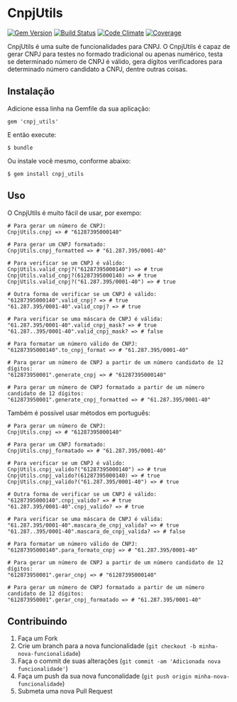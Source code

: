 # CnpjUtils
[![Gem Version](https://badge.fury.io/rb/cnpj_utils.png)](http://badge.fury.io/rb/cnpj_utils)
[![Build Status](https://travis-ci.org/jacksonpires/cnpj_utils.svg?branch=master)](https://travis-ci.org/jacksonpires/cnpj_utils)
[![Code Climate](https://codeclimate.com/github/jacksonpires/cnpj_utils.png)](https://codeclimate.com/github/jacksonpires/cnpj_utils)
[![Coverage](https://codeclimate.com/github/jacksonpires/cnpj_utils/coverage.png)](https://codeclimate.com/github/jacksonpires/cnpj_utils/coverage.png)

CnpjUtils é uma suíte de funcionalidades para CNPJ.
O CnpjUtils é capaz de gerar CNPJ para testes no formado tradicional ou apenas numérico, testa se determinado número de CNPJ é válido, gera dígitos verificadores para determinado número candidato a CNPJ, dentre outras coisas.

## Instalação

Adicione essa linha na Gemfile da sua aplicação:

    gem 'cnpj_utils'

E então execute:

    $ bundle

Ou instale você mesmo, conforme abaixo:

    $ gem install cnpj_utils

## Uso

O CnpjUtils é muito fácil de usar, por exempo:

    # Para gerar um número de CNPJ:
    CnpjUtils.cnpj => # "61287395000140"

    # Para gerar um CNPJ formatado:
    CnpjUtils.cnpj_formatted => # "61.287.395/0001-40"

    # Para verificar se um CNPJ é válido:
    CnpjUtils.valid_cnpj?("61287395000140") => # true
    CnpjUtils.valid_cnpj?(61287395000140) => # true
    CnpjUtils.valid_cnpj?("61.287.395/0001-40") => # true

    # Outra forma de verificar se um CNPJ é válido:
    "61287395000140".valid_cnpj? => # true
    "61.287.395/0001-40".valid_cnpj? => # true

    # Para verificar se uma máscara de CNPJ é válida:
    "61.287.395/0001-40".valid_cnpj_mask? => # true
    "61.287..395/0001-40".valid_cnpj_mask? => # false

    # Para formatar um número válido de CNPJ:
    "61287395000140".to_cnpj_format => # "61.287.395/0001-40"

    # Para gerar um número de CNPJ a partir de um número candidato de 12 dígitos:
    "612873950001".generate_cnpj => # "61287395000140"

    # Para gerar um número de CNPJ formatado a partir de um número candidato de 12 dígitos:
    "612873950001".generate_cnpj_formatted => # "61.287.395/0001-40"

Também é possível usar métodos em português:

    # Para gerar um número de CNPJ:
    CnpjUtils.cnpj => # "61287395000140"

    # Para gerar um CNPJ formatado:
    CnpjUtils.cnpj_formatado => # "61.287.395/0001-40"

    # Para verificar se um CNPJ é válido:
    CnpjUtils.cnpj_valido?("61287395000140") => # true
    CnpjUtils.cnpj_valido?(61287395000140) => # true
    CnpjUtils.cnpj_valido?("61.287.395/0001-40") => # true

    # Outra forma de verificar se um CNPJ é válido:
    "61287395000140".cnpj_valido? => # true
    "61.287.395/0001-40".cnpj_valido? => # true

    # Para verificar se uma máscara de CNPJ é válida:
    "61.287.395/0001-40".mascara_de_cnpj_valida? => # true
    "61.287..395/0001-40".mascara_de_cnpj_valida? => # false

    # Para formatar um número válido de CNPJ:
    "61287395000140".para_formato_cnpj => # "61.287.395/0001-40"

    # Para gerar um número de CNPJ a partir de um número candidato de 12 dígitos:
    "612873950001".gerar_cnpj => # "61287395000140"

    # Para gerar um número de CNPJ formatado a partir de um número candidato de 12 dígitos:
    "612873950001".gerar_cnpj_formatado => # "61.287.395/0001-40"

## Contribuindo

1. Faça um Fork
2. Crie um branch para a nova funcionalidade (`git checkout -b minha-nova-funcionalidade`)
3. Faça o commit de suas alterações  (`git commit -am 'Adicionada nova funcionalidade'`)
4. Faça um push da sua nova funconalidade (`git push origin minha-nova-funcionalidade`)
5. Submeta uma nova Pull Request
